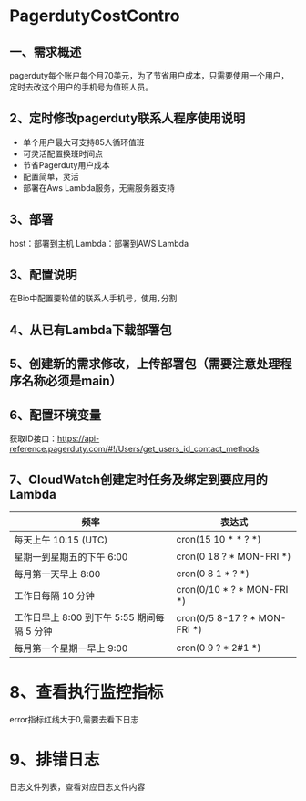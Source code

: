 # PagerdutyCostContro

## 一、需求概述
pagerduty每个账户每个月70美元，为了节省用户成本，只需要使用一个用户，定时去改这个用户的手机号为值班人员。


## 2、定时修改pagerduty联系人程序使用说明

- 单个用户最大可支持85人循环值班
- 可灵活配置换班时间点
- 节省Pagerduty用户成本
- 配置简单，灵活
- 部署在Aws Lambda服务，无需服务器支持

## 3、部署
host：部署到主机
Lambda：部署到AWS Lambda



## 3、配置说明
在Bio中配置要轮值的联系人手机号，使用`,`分割


## 4、从已有Lambda下载部署包


## 5、创建新的需求修改，上传部署包（需要注意处理程序名称必须是main）


## 6、配置环境变量

获取ID接口：https://api-reference.pagerduty.com/#!/Users/get_users_id_contact_methods


## 7、CloudWatch创建定时任务及绑定到要应用的Lambda

| 频率                  | 表达式   |
|------------------------------- | ------------ |
| 每天上午 10:15 (UTC)                | 	cron(15 10 * * ? *)    |
|星期一到星期五的下午 6:00                 | cron(0 18 ? * MON-FRI *) |
|每月第一天早上 8:00 | cron(0 8 1 * ? *)       |
| 工作日每隔 10 分钟          | cron(0/10 * ? * MON-FRI *)     |
| 工作日早上 8:00 到下午 5:55 期间每隔 5 分钟              | cron(0/5 8-17 ? * MON-FRI *)    |
|  每月第一个星期一早上 9:00    | cron(0 9 ? * 2#1 *)         |



# 8、查看执行监控指标

error指标红线大于0,需要去看下日志


# 9、排错日志

日志文件列表，查看对应日志文件内容



